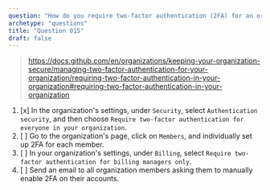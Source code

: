 ```yaml
---
question: "How do you require two-factor authentication (2FA) for an organization?"
archetype: "questions"
title: "Question 015"
draft: false
---
```


> https://docs.github.com/en/organizations/keeping-your-organization-secure/managing-two-factor-authentication-for-your-organization/requiring-two-factor-authentication-in-your-organization#requiring-two-factor-authentication-in-your-organization
1. [x] In the organization's settings, under `Security`, select `Authentication security`, and then choose `Require two-factor authentication for everyone in your organization`.
1. [ ] Go to the organization's page, click on `Members`, and individually set up 2FA for each member.
1. [ ] In your organization's settings, under `Billing`, select `Require two-factor authentication for billing managers only`.
1. [ ] Send an email to all organization members asking them to manually enable 2FA on their accounts.